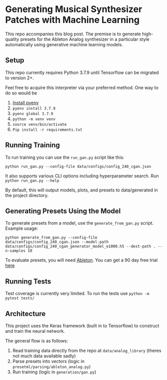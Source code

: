 # Generating Musical Synthesizer Patches with Machine Learning

This repo accompanies this blog post. The premise is to generate high-quality presets for the Ableton Analog synthesizer in a particular style automatically using generative machine learning models.

## Setup

This repo currently requires Python 3.7.9 until Tensorflow can be migrated to version 2+.

Feel free to acquire this interpreter via your preferred method. One way to do so would be

1. [Install pyenv](https://github.com/pyenv/pyenv#installation)
2. `pyenv install 3.7.9`
3. `pyenv global 3.7.9`
4. `python -m venv venv`
5. `source venv/bin/activate`
6. `Pip install -r requirements.txt`

## Running Training

To run training you can use the `run_gan.py` script like this:

`python run_gan.py --config-file data/configs/config_240_cgan.json`

It also supports various CLI options including hyperparameter search. Run `python run_gan.py --help`

By default, this will output models, plots, and presets to data/generated in the project directory.

## Generating Presets Using the Model

To generate presets from a model, use the `generate_from_gan.py` script. Example usage:

`python generate_from_gan.py --config-file data/configs/config_240_cgan.json --model-path data/configs/config_240_cgan_generator_model_e1000.h5 --dest-path . --n-samples 10`

To evaluate presets, you will need [Ableton](ableton.com). You can get a 90 day free trial [here](https://www.ableton.com/en/trial/)

## Running Tests

Test coverage is currently very limited. To run the tests use `python -m pytest tests/`

## Architecture

This project uses the Keras framework (built in to Tensorflow) to construct and train the neural network.

The general flow is as follows:

1. Read training data directly from the repo at `data/analog_library` (theres not much data available sadly)
2. Parse presets into vectors (logic in `presetml/parsing/ableton_analog.py`)
3. Run training (logic in `generation/gan.py`)
